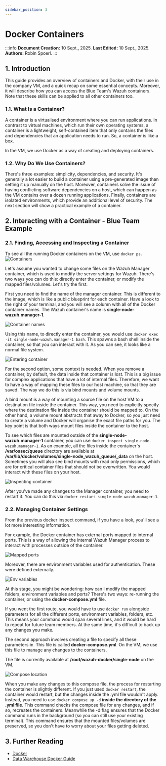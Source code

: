 ```yaml
---
sidebar_position: 3
---
```


# Docker Containers

:::info
**Document Creation:** 10 Sept., 2025. **Last Edited:** 10 Sept., 2025. **Authors:** Robin Spoerl.
:::

## 1. Introduction 

This guide provides an overview of containers and Docker, with their use in the company VM, and a quick recap on some essential concepts. Moreover, it will describe how you can access the Blue Team's Wazuh containers. Note that these skills can be applied to all other containers too. 

### 1.1. What Is a Container?

A container is a virtualised environment where you can run applications. In contrast to virtual machines, which run their own operating systems, a container is a lightweight, self-contained item that only contains the files and dependencies that an application needs to run. So, a container is like a box. 

In the VM, we use Docker as a way of creating and deploying containers. 

### 1.2. Why Do We Use Containers?

There's three examples: simplicity, dependencies, and security. It's generally a lot easier to build a container using a pre-generated image than setting it up manually on the host. Moreover, containers solve the issue of having conflicting software dependencies on a host, which can happen as the VM contains over a dozen running applications. Finally, containers are isolated environments, which provide an additional level of security. The next section will show a practical example of a container. 

## 2. Interacting with a Container - Blue Team Example

### 2.1. Finding, Accessing and Inspecting a Container

To see all the running Docker containers on the VM, use `docker ps`. 
![Containers](img-docker/containers.png) 

Let's assume you wanted to change some files on the Wazuh Manager container, which is used to modify the server settings for Wazuh. There's two ways you can do this: directly enter the container, or modify the mapped files/volumes. Let's try the first.

First you need to find the name of the manager container. This is different to the image, which is like a public blueprint for each container. Have a look to the right of your terminal, and you will see a column with all of the Docker container names. The Wazuh container's name is **single-node-wazuh.manager-1**. 

![Container names](img-docker/container_names.png) 

Using this name, to directly enter the container, you would use `docker exec -it single-node-wazuh.manager-1 bash`. This spawns a bash shell inside the container, so that you can interact with it. As you can see, it looks like a normal file system. 

![Entering container](img-docker/entering_container.png) 

For the second option, some context is needed. When you remove a container, by default, the data inside that container is lost. This is a big issue for complex applications that have a lot of internal files. Therefore, we want to have a way of mapping these files to our host machine, so that they are saved. The way we do this is via bind mounts and volume mounts. 

A bind mount is a way of mounting a source file on the host VM to a destination file inside the container. This way, you need to explicitly specify where the destination file inside the container should be mapped to. On the other hand, a volume mount abstracts that away to Docker, so you just need to create a volume and Docker will organise the exact file paths for you. The key point is that both ways mount files inside the container to the host.

To see which files are mounted outside of the **single-node-wazuh.manager-1** container, you can use `docker inspect single-node-wazuh.manager-1`. As an example, all the files inside the container's **/var/ossec/queue** directory are available at **/var/lib/docker/volumes/single-node_wazuh_queue/_data** on the host. Sometimes you will also see bind mounts with read only permissions, which are for critical container files that should not be overwritten. You would interact with these files on your host. 

![Inspecting container](img-docker/mounted_files.png) 

After you've made any changes to the Manager container, you need to restart it. You can do this via `docker restart single-node-wazuh.manager-1`. 

### 2.2. Managing Container Settings ###

From the previous docker inspect command, if you have a look, you'll see a lot more interesting information. 

For example, the Docker container has external ports mapped to internal ports. This is a way of allowing the internal Wazuh Manager process to interact with processes outside of the container. 

![Mapped ports](img-docker/ports.png) 

Moreover, there are environment variables used for authentication. These were defined externally.

![Env variables](img-docker/env.png) 

At this stage, you might be wondering: how can I modify the mapped folders, environment variables and ports? There's two ways: re-running the container, or using the **docker-compose.yml** file. 

If you went the first route, you would have to use `docker run` alongside parameters for all the different ports, environment variables, folders, etc. This means your command would span several lines, and it would be hard to repeat for future team members. At the same time, it's difficult to back up any changes you make. 

The second approach involves creating a file to specify all these parameters in. This file is called **docker-compose.yml**. On the VM, we use this file to manage any changes to the containers. 

The file is currently available at **/root/wazuh-docker/single-node** on the VM. 

![Compose location](img-docker/docker_compose.png) 

When you make any changes to this compose file, the process for restarting the container is slightly different. If you just used `docker restart`, the container would restart, but the changes inside the .yml file wouldn't apply. Instead, you need to use `docker compose up -d` **inside the directory of the .yml file**. This command checks the compose file for any changes, and if so, recreates the containers. Meanwhile the -d flag ensures that the Docker command runs in the background (so you can still use your existing terminal). This command ensures that the mounted files/volumes are preserved, so you don't have to worry about your files getting deleted. 

## 3. Further Reading

- [Docker](https://docs.docker.com/)
- [Data Warehouse Docker Guide](https://redback-operations.github.io/redback-documentation/docs/data-warehousing/Instructional%20Documents/VM%20Guide/#the-vm-and-docker)